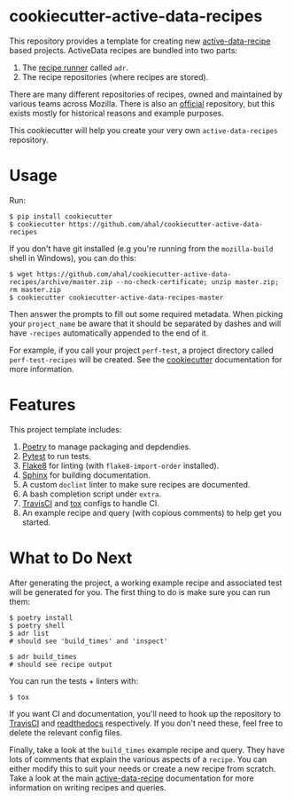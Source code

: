# cookiecutter-active-data-recipes

This repository provides a template for creating new [active-data-recipe][0] based projects.
ActiveData recipes are bundled into two parts:

1. The [recipe runner][1] called `adr`.
2. The recipe repositories (where recipes are stored).

There are many different repositories of recipes, owned and maintained by various teams across
Mozilla. There is also an [official][2] repository, but this exists mostly for historical reasons
and example purposes.

This cookiecutter will help you create your very own `active-data-recipes` repository.

# Usage

Run:

    $ pip install cookiecutter
    $ cookiecutter https://github.com/ahal/cookiecutter-active-data-recipes

If you don't have git installed (e.g you're running from the `mozilla-build` shell in Windows), you can do this:

    $ wget https://github.com/ahal/cookiecutter-active-data-recipes/archive/master.zip --no-check-certificate; unzip master.zip; rm master.zip
    $ cookiecutter cookiecutter-active-data-recipes-master

Then answer the prompts to fill out some required metadata. When picking your `project_name` be
aware that it should be separated by dashes and will have `-recipes` automatically appended to the
end of it.

For example, if you call your project `perf-test`, a project directory called `perf-test-recipes`
will be created. See the [cookiecutter][3] documentation for more information.

# Features

This project template includes:

1. [Poetry][4] to manage packaging and depdendies.
2. [Pytest][5] to run tests.
3. [Flake8][6] for linting (with `flake8-import-order` installed).
4. [Sphinx][7] for building documentation.
5. A custom `doclint` linter to make sure recipes are documented.
6. A bash completion script under `extra`.
7. [TravisCI][8] and [tox][9] configs to handle CI.
8. An example recipe and query (with copious comments) to help get you started.

# What to Do Next

After generating the project, a working example recipe and associated test will be generated for
you. The first thing to do is make sure you can run them:

    $ poetry install
    $ poetry shell
    $ adr list
    # should see 'build_times' and 'inspect'
    
    $ adr build_times
    # should see recipe output

You can run the tests + linters with:

    $ tox

If you want CI and documentation, you'll need to hook up the repository to [TravisCI][8] and
[readthedocs][10] respectively. If you don't need these, feel free to delete the relevant config
files.

Finally, take a look at the `build_times` example recipe and query. They have lots of comments that
explain the various aspects of a `recipe`. You can either modify this to suit your needs or create a
new recipe from scratch. Take a look at the main [active-data-recipe][0] documentation for more
information on writing recipes and queries.

[0]: https://active-data-recipes.readthedocs.io/en/latest/
[1]: https://pypi.org/project/adr
[2]: https://github.com/mozilla/active-data-recipes
[3]: https://cookiecutter.readthedocs.io/en/latest/
[4]: https://poetry.eustace.io/
[5]: https://docs.pytest.org/en/latest/index.html
[6]: http://flake8.pycqa.org/en/latest/
[7]: http://www.sphinx-doc.org/en/master/
[8]: https://docs.travis-ci.com/
[9]: https://tox.readthedocs.io/en/latest/
[10]: https://readthedocs.org/
